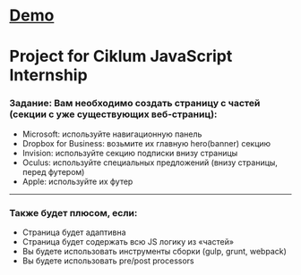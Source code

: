# [Demo](https://pytnik23.github.io/Ciklum_JavaScript_Internship/)

# Project for Ciklum JavaScript Internship

### Задание: Вам необходимо создать страницу с частей (секции с уже существующих веб-страниц):
- Microsoft: используйте навигационную панель
- Dropbox for Business: возьмите их главную hero(banner) секцию
- Invision: используйте секцию подписки внизу страницы
- Oculus: используйте специальных предложений (внизу страницы, перед футером)
- Apple: используйте их футер

- - -

### Также будет плюсом, если: 
- Страница будет адаптивна
- Страница будет содержать всю JS логику из «частей»
- Вы будете использовать инструменты сборки (gulp, grunt, webpack)
- Вы будете использовать pre/post processors
